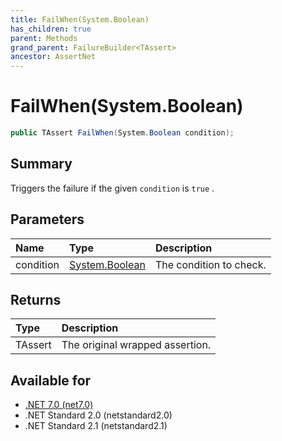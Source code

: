 ```yaml
---
title: FailWhen(System.Boolean)
has_children: true
parent: Methods
grand_parent: FailureBuilder<TAssert>
ancestor: AssertNet
---
```

# FailWhen(System.Boolean)

```csharp
public TAssert FailWhen(System.Boolean condition);
```

## Summary
Triggers the failure if the given `condition` is `true` .

## Parameters
| Name      | Type                                                                          | Description             |
|:----------|:------------------------------------------------------------------------------|:------------------------|
| condition | [System.Boolean](https://learn.microsoft.com/en-us/dotnet/api/system.boolean) | The condition to check. |


## Returns
| Type    | Description                     |
|:--------|:--------------------------------|
| TAssert | The original wrapped assertion. |

## Available for
- [.NET 7.0 (net7.0)](https://versionsof.net/core/7.0/)
- .NET Standard 2.0 (netstandard2.0)
- .NET Standard 2.1 (netstandard2.1)
